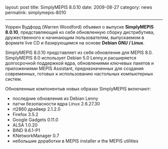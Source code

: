 layout: post
title: SimplyMEPIS 8.0.10
date: 2009-08-27
category: news
permalink: simplymepis-8010

---

Уоррен Вудфорд (Warren Woodford) объявил о выпуске **SimplyMEPIS 8.0.10**, представляющий из себя обновленную сборку дистрибутива, дружественного к начинающим пользователям, выпускаемом в формате live CD и базирующимся на основе **Debian GNU / Linux**.

<!-- more -->

SimplyMEPIS 8.0.10 представляет из себя обновление для MEPIS 8.0. SimplyMEPIS 8.0 использует Debian 5.0 Lenny,и расширяется  долгосрочной поддержкой ядра, обновлениями ключевых пакетов и приложениями MEPIS Assistant, предназначенных для создания современных, готовых к использованию настольных компьютерных систем. 

Обновленные компонентыв новых образах SimplyMEPIS включают:

  * последние обновления из Debian Lenny
  * патчи безопасности ядра Linux 2.6.27.30
  * rt2860 драйвер 2.1.2.0
  * Firefox 3.5.2
  * Google Gadgets 0.11.0
  * ALSA 1.0.20
  * BIND 9.6.1-P1
  * KNetworkManager 0.7
  * небольшие доработки в MEPIS installer и the MEPIS utilities
